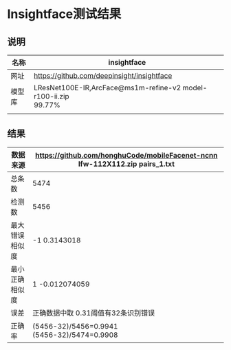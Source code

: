 # Insightface测试结果

## 说明

| 名称   | **insightface**                                              |
| ------ | ------------------------------------------------------------ |
| 网址   | https://github.com/deepinsight/insightface                   |
| 模型库 | LResNet100E-IR,ArcFace@ms1m-refine-v2 model-r100-ii.zip<br> 99.77% |
|        |                                                              |

## 结果

| 数据来源       | https://github.com/honghuCode/mobileFacenet-ncnn lfw-112X112.zip pairs_1.txt |
| -------------- | ------------------------------------------------------------ |
| 总条数         | 5474                                                         |
| 检测数         | 5456                                                         |
| 最大错误相似度 | -1 0.3143018                                                 |
| 最小正确相似度 | 1  -0.012074059                                              |
| 误差           | 正确数据中取 0.31阈值有32条识别错误                          |
| 正确率         | (5456-32)/5456=0.9941 <br>(5456-32)/5474=0.9908              |

